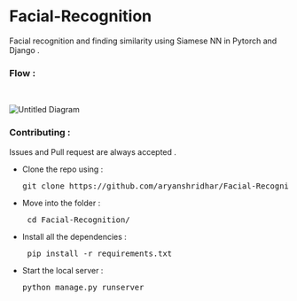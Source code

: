 # Facial-Recognition
Facial recognition and finding similarity using Siamese NN in Pytorch and Django .

### Flow :
<br>

![Untitled Diagram](https://user-images.githubusercontent.com/53977614/81921352-21387e80-95f8-11ea-82f7-a91ac0933ba5.png)

### Contributing : 

Issues and Pull request are always accepted .

<ul>
<li>Clone the repo using : <pre>git clone https://github.com/aryanshridhar/Facial-Recognition.git </pre></li>
<li>Move into the folder : <pre> cd Facial-Recognition/ </pre></li>
<li>Install all the dependencies : <pre> pip install -r requirements.txt</pre></li>
<li>Start the local server : <pre>python manage.py runserver</pre></li>
</ul>
